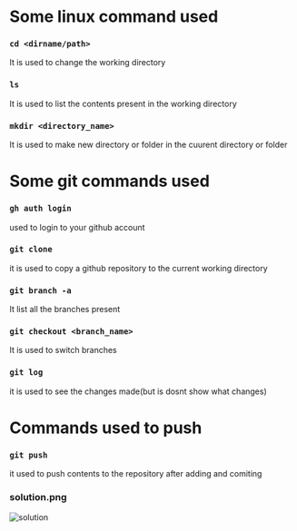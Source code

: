# Some linux command used 
### ```cd <dirname/path>```
It is used to change the working directory
### ```ls``` 
It is used to list the contents present in the working directory

### ```mkdir <directory_name>```
It is used to make new directory or folder in the cuurent directory or folder

# Some git commands used 
### ```gh auth login```
used to login to your github account

### ```git clone ```
it is used to copy a github repository to the current working directory

### ```git branch -a```
It list all the branches present
### ```git checkout <branch_name>```
It is used to switch branches 
### ```git log ```
it is used to see the changes made(but is dosnt show what changes)

# Commands used to push 
### ```git push```
it used to push contents to the repository after adding and comiting

### solution.png
![solution](https://github.com/Sauravroy34/amfoss-task/assets/136881235/175ed305-6bbd-4af8-b609-80dc9e07faeb)

